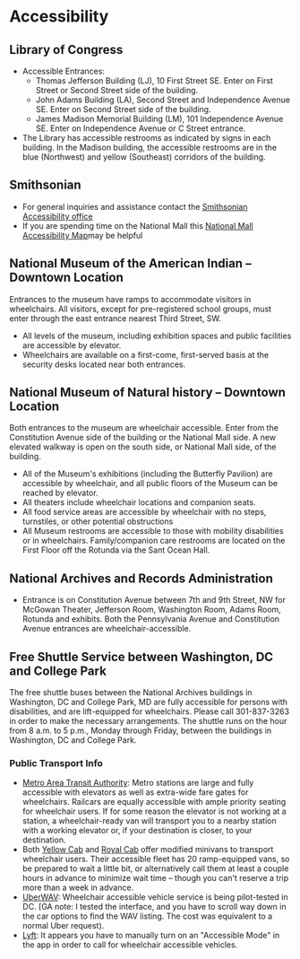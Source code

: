 # Accessibility

## Library of Congress
* Accessible Entrances:
  * Thomas Jefferson Building (LJ), 10 First Street SE. Enter on First Street or Second Street side of the building.
  * John Adams Building (LA), Second Street and Independence Avenue SE. Enter on Second Street side of the building.
  * James Madison Memorial Building (LM), 101 Independence Avenue SE. Enter on Independence Avenue or C Street entrance.
* The Library has accessible restrooms as indicated by signs in each building. In the Madison building, the accessible restrooms are in the blue (Northwest) and yellow (Southeast) corridors of the building.

## Smithsonian
* For general inquiries and assistance contact the [Smithsonian Accessibility office](https://www.si.edu/access)
* If you are spending time on the National Mall this [National Mall Accessibility Map](https://www.si.edu/content/ovs/accessmapsindd.pdf)may be helpful

## National Museum of the American Indian – Downtown Location
Entrances to the museum have ramps to accommodate visitors in wheelchairs. All visitors, except for pre-registered school groups, must enter through the east entrance nearest Third Street, SW.
* All levels of the museum, including exhibition spaces and public facilities are accessible by elevator.
* Wheelchairs are available on a first-come, first-served basis at the security desks located near both entrances.

## National Museum of Natural history – Downtown Location
Both entrances to the museum are wheelchair accessible. Enter from the Constitution Avenue side of the building or the National Mall side. A new elevated walkway is open on the south side, or National Mall side, of the building.
* All of the Museum's exhibitions (including the Butterfly Pavilion) are accessible by wheelchair, and all public floors of the Museum can be reached by elevator.
* All theaters include wheelchair locations and companion seats.
* All food service areas are accessible by wheelchair with no steps, turnstiles, or other potential obstructions
* All Museum restrooms are accessible to those with mobility disabilities or in wheelchairs. Family/companion care restrooms are located on the First Floor off the Rotunda via the Sant Ocean Hall.

## National Archives and Records Administration
* Entrance is on Constitution Avenue between 7th and 9th Street, NW for McGowan Theater, Jefferson Room, Washington Room, Adams Room, Rotunda and exhibits. Both the Pennsylvania Avenue and Constitution Avenue entrances are wheelchair-accessible.

## Free Shuttle Service between Washington, DC and College Park
The free shuttle buses between the National Archives buildings in Washington, DC and College Park, MD are fully accessible for persons with disabilities, and are lift-equipped for wheelchairs. Please call 301-837-3263 in order to make the necessary arrangements. The shuttle runs on the hour from 8 a.m. to 5 p.m., Monday through Friday, between the buildings in Washington, DC and College Park.

### Public Transport Info
* [Metro Area Transit Authority](https://www.wmata.com/service/accessibility/#main-content): Metro stations are large and fully accessible with elevators as well as extra-wide fare gates for wheelchairs. Railcars are equally accessible with ample priority seating for wheelchair users. If for some reason the elevator is not working at a station, a wheelchair-ready van will transport you to a nearby station with a working elevator or, if your destination is closer, to your destination.
* Both [Yellow Cab](https://dcyellowcab.com/wheelchair-accessible-service/) and [Royal Cab](http://dctaxionline.com/wheelchair-faqs/) offer modified minivans to transport wheelchair users. Their accessible fleet has 20 ramp-equipped vans, so be prepared to wait a little bit, or alternatively call them at least a couple hours in advance to minimize wait time – though you can't reserve a trip more than a week in advance.
* [UberWAV](https://www.uber.com/us/en/ride/uberwav/): Wheelchair accessible vehicle service is being pilot-tested in DC. [GA note: I tested the interface, and you have to scroll way down in the car options to find the WAV listing. The cost was equivalent to a normal Uber request).
* [Lyft](https://help.lyft.com/hc/en-us/articles/115013081668-Accessible-vehicle-dispatch#dc): It appears you have to manually turn on an "Accessible Mode" in the app in order to call for wheelchair accessible vehicles.
